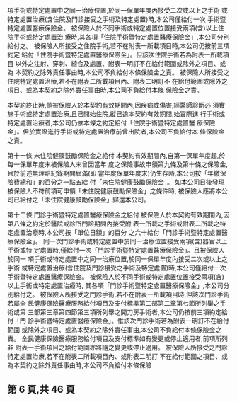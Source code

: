 項手術或特定處置中之同一治療位置,於同一保單年度內接受二次或以上之手術 或特定處置治療(含住院及門診接受之手術及特定處置)時,本公司僅給付一次 手術暨特定處置醫療保險金。 被保險人於不同手術或特定處置位置接受兩項(含)以上住院手術或特定處置治 療時,其各項「住院手術暨特定處置醫療保險金」,本公司分別給付之。 被保險人所接受之住院手術,若不在附表一所載項目時,本公司仍按前三項約定 給付「住院手術暨特定處置醫療保險金」。但該次住院手術若為附表一所載項目 以外之注射、穿刺、縫合及處置、附表一明訂不在給付範圍或除外之項目、或為 本契約之除外責任事由時,本公司不負給付本條保險金之責。 被保險人所接受之住院特定處置治療,若不在附表二所載項目內、附表二明訂不 在給付範圍或除外之項目、或為本契約之除外責任事由時,本公司不負給付本條 保險金之責。 

本契約終止時,倘被保險人於本契約有效期間內,因疾病或傷害,經醫師診斷必 須實施手術或特定處置治療,且已開始住院,縱已逾本契約有效期間,始實際進 行手術或特定處置治療者,本公司仍依本條之約定給付「住院手術暨特定處置醫 療保險金」。但於實際進行手術或特定處置治療前曾出院者,本公司不負給付本 條保險金之責。 

第十一條 未住院健康鼓勵保險金之給付 本契約有效期間內,自第一保單年度起,於每一保單年度末被保險人未曾因當年 度之保險事故申領第九條及第十條之保險金,且於前述無理賠紀錄期間屆滿(即 當年度保單年度末)仍生存時,本公司按「年繳保險費總和」的百分之一點五給 付「未住院健康鼓勵保險金」。 如本公司日後發現被保險人不符前項可申領「未住院健康鼓勵保險金」之條件時, 被保險人應將本公司已給付之「未住院健康鼓勵保險金」歸還本公司。 

第十二條 門診手術暨特定處置醫療保險金之給付 被保險人於本契約有效期間內,因第八條之約定於醫院或診所門診期間內接受附 表一所載之手術或附表二所載之特定處置治療時,本公司按「單位日額」的百分 之六十給付「門診手術暨特定處置醫療保險金」。 同一次門診手術或特定處置中於同一治療位置接受兩項(含)器官以上手術或特 定處置時,僅給付一次「門診手術暨特定處置醫療保險金」。且被保險人於同一 項手術或特定處置中之同一治療位置,於同一保單年度內接受二次或以上之手術 或特定處置治療(含住院及門診接受之手術及特定處置)時,本公司僅給付一次 手術暨特定處置醫療保險金。 被保險人於不同手術或特定處置位置接受兩項(含)以上手術或特定處置治療時, 其各項「門診手術暨特定處置醫療保險金」,本公司分別給付之。 被保險人所接受之門診手術,若不在附表一所載項目時,但該次門診手術若屬全 民健康保險醫療服務給付項目及支付標準第二部第二章第七節所列舉之手術或第 三部第三章第四節第三項所列舉之開刀房手術者,本公司仍按前三項約定給付「門 診手術暨特定處置醫療保險金」。惟該次門診手術若為附表一明訂不在給付範圍 或除外之項目、或為本契約之除外責任事由,本公司不負給付本條保險金之責。 全民健康保險醫療服務給付項目及支付標準如有變更或停止適用者,前項所列非 附表一手術項目之給付範圍亦將隨之變更或停止適用。 被保險人所接受之門診特定處置治療,若不在附表二所載項目內、或附表二明訂 不在給付範圍之項目、或為本契約之除外責任事由時,本公司不負給付本條保險

## 第 6 頁,共 46 頁
